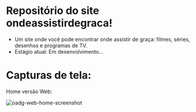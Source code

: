 # Repositório do site ondeassistirdegraca!

 - Um site onde você pode encontrar onde assistir de graça: filmes, séries, desenhos e programas de TV.
 - Estágio atual: Em desenvolvimento...

# Capturas de tela:

Home versão Web:

![oadg-web-home-screenshot](https://github.com/user-attachments/assets/32afae5b-802b-4e9d-ab26-0efc08bde152)
